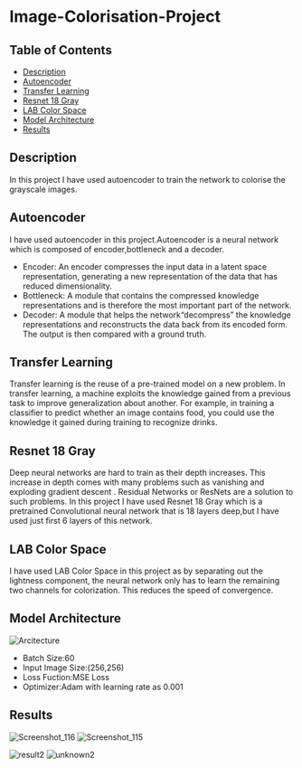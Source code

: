 # Image-Colorisation-Project
## Table of Contents
* [Description](#description "Goto Description")
* [Autoencoder](#autoencoder "Goto Autoencoder ")
* [Transfer Learning](#transfer-learning "Goto Transfer Learning")
* [Resnet 18 Gray](#resnet-18-gray "Goto Resnet 18 Gray")
* [LAB Color Space](#lab-color-space "Goto LAB Color Space")
* [Model Architecture](#model-architecture "Goto Model Architecture")
* [Results](#results "Goto Results")
## Description
In this project I have used autoencoder to train the network to colorise the grayscale images.
## Autoencoder 
I have used autoencoder in this project.Autoencoder is a neural network which is composed of encoder,bottleneck and a decoder.
* Encoder:
An encoder compresses the input data in a latent space representation, generating a new representation of the data that has reduced dimensionality.
* Bottleneck:
A module that contains the compressed knowledge representations and is therefore the most important part of the network.
* Decoder:
 A module that helps the network“decompress” the knowledge representations and reconstructs the data back from its encoded form. The output is then compared with a ground truth.
## Transfer Learning
Transfer learning is the reuse of a pre-trained model on a new problem. In transfer learning, a machine exploits the knowledge gained from a previous task to improve generalization about another. For example, in training a classifier to predict whether an image contains food, you could use the knowledge it gained during training to recognize drinks.
## Resnet 18 Gray
Deep neural networks are hard to train as their depth increases. This increase in depth comes with many problems such as vanishing and exploding gradient descent . Residual Networks or ResNets are a solution to such problems.
In this project I have used Resnet 18 Gray which is a pretrained Convolutional neural network that is 18 layers deep,but I have used just first 6 layers of this network.
## LAB Color Space
I have used LAB Color Space in this project as by separating out the lightness component, the neural network only has to learn the remaining two channels for colorization. This reduces the speed of convergence.

## Model Architecture
![Arcitecture](https://cdn.discordapp.com/attachments/993239385891942421/1030118698071101500/unknown.png)
* Batch Size:60
* Input Image Size:(256,256)
* Loss Fuction:MSE Loss
* Optimizer:Adam with learning rate as 0.001

## Results
![Screenshot_116](https://user-images.githubusercontent.com/107758088/198269064-d19df0d2-4fcc-4471-bce1-44d4dfa23b7a.png)
![Screenshot_115](https://user-images.githubusercontent.com/107758088/198269117-8c5b166e-a90e-43a4-beaa-bc4e8aba973b.png)

![result2](https://user-images.githubusercontent.com/107758088/198271032-39c9253f-9b55-42b0-aa94-904b19c4e622.png)
![unknown2](https://user-images.githubusercontent.com/107758088/198271333-aa99bc7c-37df-40f4-ada5-3b4156cd4e4d.png)
